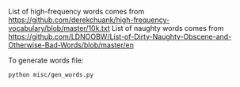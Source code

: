 List of high-frequency words comes from https://github.com/derekchuank/high-frequency-vocabulary/blob/master/10k.txt
List of naughty words comes from https://github.com/LDNOOBW/List-of-Dirty-Naughty-Obscene-and-Otherwise-Bad-Words/blob/master/en

To generate words file:

```
python misc/gen_words.py
```

